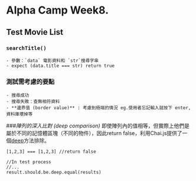 # Alpha Camp Week8.
## Test Movie List 
### `searchTitle()`
    - 參數：`data` 電影資料和 `str`搜尋字串
    - expect (data.title === str) return true
### 測試需考慮的要點
    - 搜尋成功 
    - 搜尋失敗：查無相符資料
    - **邊界值 (border value)** : 考慮到極端的情況 eg.使用者忘記輸入就按下 enter,資料庫壞掉等
###*陣列的深入比對 (deep comparison)*
即使陣列內的值相等，但實際上他們是屬於不同的記憶體區塊（不同的物件），因此return false，利用Chai.js提供了一個[deep](http://www.chaijs.com/api/bdd/#method_deep)方法排除。
```
[1,2,3] === [1,2,3] //return false

//In test process
//...
result.should.be.deep.equal(results)
```
